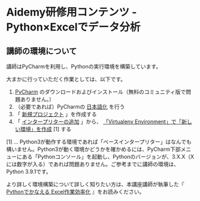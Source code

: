 # Aidemy研修用コンテンツ - Python×Excelでデータ分析
## 講師の環境について
講師はPyCharmを利用し、Pythonの実行環境を構築しています。

大まかに行っていただく作業としては、以下です。

1.  [PyCharm](https://www.jetbrains.com/ja-jp/pycharm/download) のダウンロードおよびインストール（無料のコミュニティ版で問題ありません。）
2. （必要であれば）PyCharmの [日本語化](https://pleiades.io/pages/pleiades_jetbrains_manual.html) を行う
3. 「 [新規プロジェクト](https://pleiades.io/help/pycharm/creating-and-running-your-first-python-project.html) 」を作成する
4. 「 [インタープリターの追加](https://pleiades.io/help/pycharm/configuring-local-python-interpreters.html) 」から、  [「Virtualenv Environment」で「新しい環境」を作成](https://pleiades.io/help/pycharm/creating-virtual-environment.html) [1] する

[1] ... Python3が動作する環境であれば「ベースインタープリター」はなんでも構いません。Python3が動く環境かどうかを確かめるには、PyCharm下部メニューにある「Pythonコンソール」を起動し、Pythonのバージョンが、3.X.X（Xには数字が入る）であれば問題ありません。ご参考までに講師の環境は、Python 3.9.1です。

より詳しく環境構築について詳しく知りたい方は、本講座講師が執筆した『 [Pythonでかなえる Excel作業効率化](https://www.amazon.co.jp/dp/B08FBZK2DC/) 』をお読みください。
